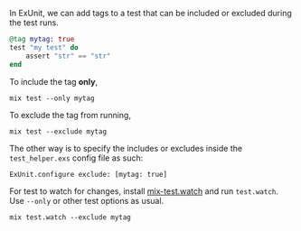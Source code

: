 In ExUnit, we can add tags to a test that can be included or excluded during the test runs.

```elixir
@tag mytag: true
test "my test" do
    assert "str" == "str"
end
```

To include the tag **only**,

```
mix test --only mytag
```

To exclude the tag from running,

```
mix test --exclude mytag
```

The other way is to specify the includes or excludes inside the `test_helper.exs` config file as such:

```
ExUnit.configure exclude: [mytag: true]
```

For test to watch for changes, install [mix-test.watch](https://github.com/lpil/mix-test.watch) and run `test.watch`. Use `--only` or other test options as usual.

```
mix test.watch --exclude mytag
```
